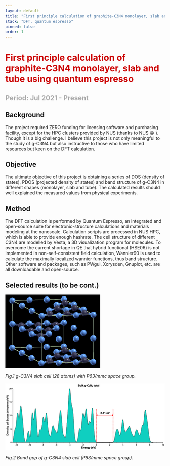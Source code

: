 ```yaml
---
layout: default
title: "First principle calculation of graphite-C3N4 monolayer, slab and tube using quantum espresso"
stack: "DFT, quantum espresso" 
pinned: false
order: 1
---
```


<h1 style="color: #cc0000">First principle calculation of graphite-C3N4 monolayer, slab and tube using quantum espresso</h1> 
<h2 style="color: #aaaaaa">Period: Jul 2021 - Present</h2>

## **Background** ##
The project required ZERO funding for licensing software and purchasing facility, except for the HPC clusters provided by NUS (thanks to NUS 😁 ). Though it is a big challenge. I believe this project is not only meaningful to the study of g-C3N4 but also instructive to those who have limited resources but keen on the DFT calculation.

## **Objective** ##
The ultimate objective of this project is obtaining a series of DOS (density of states), PDOS (projected density of states) and band structure of g-C3N4 in different shapes (monolayer, slab and tube). The calculated results should well explained the measured values from physical experiments.

## **Method** ##
The DFT calculation is performed by Quantum Espresso, an integrated and open-source suite for electronic-structure calculations and materials modeling at the nanoscale. Calculation scripts are processed in NUS HPC, which is able to provide enough hashrate. The cell structure of different C3N4 are modelled by Vesta, a 3D visualization program for molecules. To overcome the current shortage in QE that hybrid functional (HSE06) is not implemented in non-self-consistent field calculation, Wannier90 is used to calculate the maximally localized wannier functions, thus band structure. Other software and packages, such as PWgui, Xcrysden, Gnuplot, etc. are all downloadable and open-source. 

## **Selected results** (to be cont.) ##

[//]: # (cmcm的图<img src="/assets/images/2021-07-26-C3N4-DFT-project/cmcm.png" width="300"/>)

<img src="/assets/images/2021-07-26-C3N4-DFT-project/z2.png" width="300"/>

*Fig.1 g-C3N4 slab cell (28 atoms) with P63/mmc space group.*

<img src="/assets/images/2021-07-26-C3N4-DFT-project/DOS-total.jpg" width="600"/>

*Fig.2 Band gap of g-C3N4 slab cell (P63/mmc space group).*
